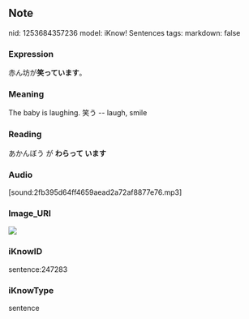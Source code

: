 ## Note
nid: 1253684357236
model: iKnow! Sentences
tags: 
markdown: false

### Expression
赤ん坊が<b>笑っています</b>。

### Meaning
The baby is laughing.
笑う -- laugh, smile

### Reading
あかんぼう が <b>わらって います</b>

### Audio
[sound:2fb395d64ff4659aead2a72af8877e76.mp3]

### Image_URI
<img src="6bafdbeefe2d14b392fd57cf1a22f5e4.jpg">

### iKnowID
sentence:247283

### iKnowType
sentence
